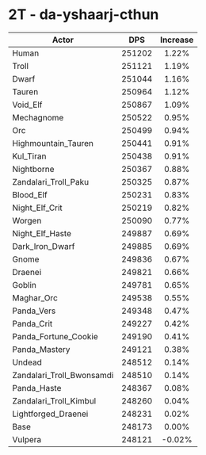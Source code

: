 # 2T - da-yshaarj-cthun
| Actor | DPS | Increase |
|---|:---:|:---:|
|Human|251202|1.22%|
|Troll|251121|1.19%|
|Dwarf|251044|1.16%|
|Tauren|250964|1.12%|
|Void_Elf|250867|1.09%|
|Mechagnome|250522|0.95%|
|Orc|250499|0.94%|
|Highmountain_Tauren|250441|0.91%|
|Kul_Tiran|250438|0.91%|
|Nightborne|250367|0.88%|
|Zandalari_Troll_Paku|250325|0.87%|
|Blood_Elf|250231|0.83%|
|Night_Elf_Crit|250219|0.82%|
|Worgen|250090|0.77%|
|Night_Elf_Haste|249887|0.69%|
|Dark_Iron_Dwarf|249885|0.69%|
|Gnome|249836|0.67%|
|Draenei|249821|0.66%|
|Goblin|249781|0.65%|
|Maghar_Orc|249538|0.55%|
|Panda_Vers|249348|0.47%|
|Panda_Crit|249227|0.42%|
|Panda_Fortune_Cookie|249190|0.41%|
|Panda_Mastery|249121|0.38%|
|Undead|248512|0.14%|
|Zandalari_Troll_Bwonsamdi|248510|0.14%|
|Panda_Haste|248367|0.08%|
|Zandalari_Troll_Kimbul|248260|0.04%|
|Lightforged_Draenei|248231|0.02%|
|Base|248173|0.00%|
|Vulpera|248121|-0.02%|

